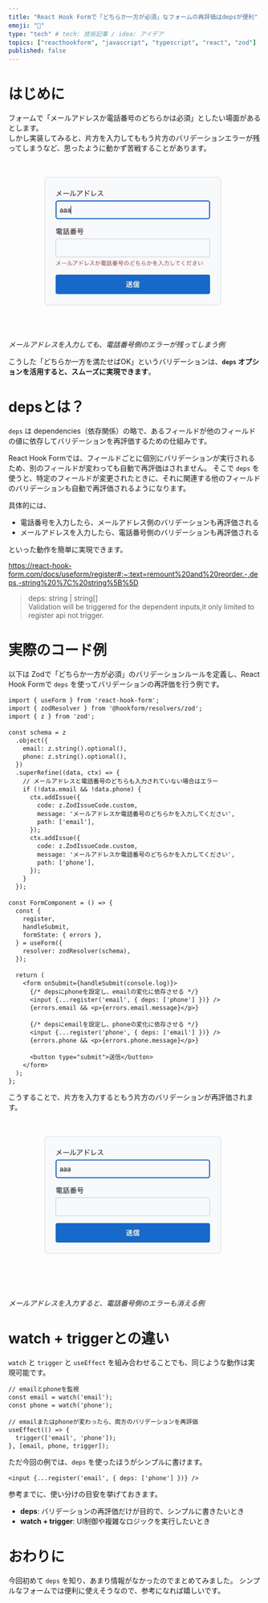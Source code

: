 ```yaml
---
title: "React Hook Formで「どちらか一方が必須」なフォームの再評価はdepsが便利"
emoji: "🔗"
type: "tech" # tech: 技術記事 / idea: アイデア
topics: ["reacthookform", "javascript", "typescript", "react", "zod"]
published: false
---
```


# はじめに

フォームで「メールアドレスか電話番号のどちらかは必須」としたい場面があるとします。  
しかし実装してみると、片方を入力してももう片方のバリデーションエラーが残ってしまうなど、思ったように動かず苦戦することがあります。

![depsなし](/images/react-hook-form-deps/without-deps.gif)_メールアドレスを入力しても、電話番号側のエラーが残ってしまう例_

こうした「どちらか一方を満たせばOK」というバリデーションは、**`deps` オプションを活用すると、スムーズに実現できます**。

# depsとは？

`deps` は dependencies（依存関係）の略で、あるフィールドが他のフィールドの値に依存してバリデーションを再評価するための仕組みです。

React Hook Formでは、フィールドごとに個別にバリデーションが実行されるため、別のフィールドが変わっても自動で再評価はされません。
そこで `deps` を使うと、特定のフィールドが変更されたときに、それに関連する他のフィールドのバリデーションも自動で再評価されるようになります。

具体的には、

- 電話番号を入力したら、メールアドレス側のバリデーションも再評価される
- メールアドレスを入力したら、電話番号側のバリデーションも再評価される

といった動作を簡単に実現できます。

https://react-hook-form.com/docs/useform/register#:~:text=remount%20and%20reorder.-,deps,-string%20%7C%20string%5B%5D

> deps:
string | string[]	
Validation will be triggered for the dependent inputs,it only limited to register api not trigger.


# 実際のコード例

以下は Zodで「どちらか一方が必須」のバリデーションルールを定義し、React Hook Formで `deps` を使ってバリデーションの再評価を行う例です。

```tsx
import { useForm } from 'react-hook-form';
import { zodResolver } from '@hookform/resolvers/zod';
import { z } from 'zod';

const schema = z
  .object({
    email: z.string().optional(),
    phone: z.string().optional(),
  })
  .superRefine((data, ctx) => {
    // メールアドレスと電話番号のどちらも入力されていない場合はエラー
    if (!data.email && !data.phone) {
      ctx.addIssue({
        code: z.ZodIssueCode.custom,
        message: 'メールアドレスか電話番号のどちらかを入力してください',
        path: ['email'],
      });
      ctx.addIssue({
        code: z.ZodIssueCode.custom,
        message: 'メールアドレスか電話番号のどちらかを入力してください',
        path: ['phone'],
      });
    }
  });

const FormComponent = () => {
  const {
    register,
    handleSubmit,
    formState: { errors },
  } = useForm({
    resolver: zodResolver(schema),
  });

  return (
    <form onSubmit={handleSubmit(console.log)}>
      {/* depsにphoneを設定し、emailの変化に依存させる */}
      <input {...register('email', { deps: ['phone'] })} />
      {errors.email && <p>{errors.email.message}</p>}

      {/* depsにemailを設定し、phoneの変化に依存させる */}
      <input {...register('phone', { deps: ['email'] })} />
      {errors.phone && <p>{errors.phone.message}</p>}

      <button type="submit">送信</button>
    </form>
  );
};
```

こうすることで、片方を入力するともう片方のバリデーションが再評価されます。

![depsあり](/images/react-hook-form-deps/with-deps.gif)_メールアドレスを入力すると、電話番号側のエラーも消える例_

# watch + triggerとの違い

`watch` と `trigger` と `useEffect` を組み合わせることでも、同じような動作は実現可能です。

```tsx
// emailとphoneを監視
const email = watch('email');
const phone = watch('phone');

// emailまたはphoneが変わったら、両方のバリデーションを再評価
useEffect(() => {
  trigger(['email', 'phone']);
}, [email, phone, trigger]);
```

ただ今回の例では、`deps` を使ったほうがシンプルに書けます。

```tsx
<input {...register('email', { deps: ['phone'] })} />
```

参考までに、使い分けの目安を挙げておきます。

- **deps**: バリデーションの再評価だけが目的で、シンプルに書きたいとき
- **watch + trigger**: UI制御や複雑なロジックを実行したいとき

# おわりに

今回初めて `deps` を知り、あまり情報がなかったのでまとめてみました。
シンプルなフォームでは便利に使えそうなので、参考になれば嬉しいです。

